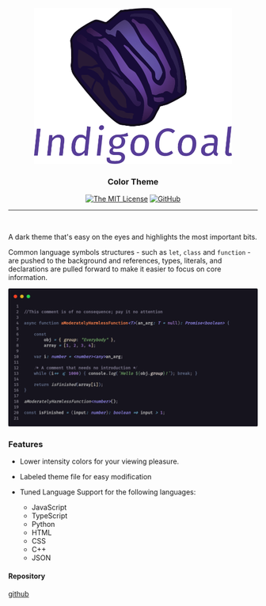 

<div align=center><img src=./media/indigo-coal.logo_w_text.png alt="indigo-coal logo" width=400 align=center/></div>
<h3 align=center> Color Theme </h3>

<div align=center>

[![The MIT License](https://img.shields.io/badge/license-MIT-orange.svg?style=for-the-badge)](http://opensource.org/licenses/MIT)
[![GitHub](https://img.shields.io/github/v/release/acweathersby/indigo-coal.svg?style=for-the-badge)](https://github.com/acweathersby/indigo-coal/releases)

</div>

----

<br/>

A dark theme that's easy on the eyes and highlights the most important bits. 

Common language symbols structures - such as `let`, `class` and `function` - are pushed to the background and references, types, literals, and declarations are 
pulled forward to make it easier to focus on core information. 

![image](./media/preview.png)

### Features

- Lower intensity colors for your viewing pleasure.
<!--
- Color specific to language constructs:
    - <span style="color:#7F77CC"><b>Purple</b></span>: Types and Literals
    - <span style="color:#d67558"><b>Light Orange</b></span>: Declarations and object literals
    - <span style="color:#e6662f"><b>Dark Orange</b></span>: Function Names
    - <span style="color:#6ea363"><b>Green</b></span>: Strings
    - <span style="color:#888888"><b>Light Grays</b></span>: Variables, Members, and Calls
-->

- Labeled theme file for easy modification

- Tuned Language Support for the following languages:
    - JavaScript
    - TypeScript
    - Python
    - HTML
    - CSS
    - C++
    - JSON

#### Repository

[github](https://github.com/acweathersby/indigo-coal) 

